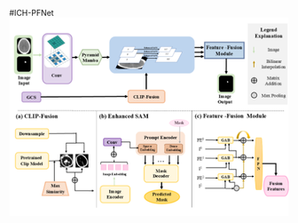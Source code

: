 #ICH-PFNet
![替代文字](https://github.com/Hzchzc123/ICH-CMNet/blob/925ea25c7b6c736d33d087239e31280f7f374fcc/Images/Flowchart.PNG)

